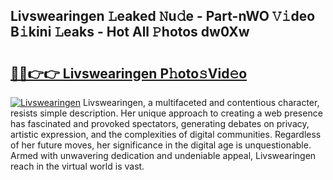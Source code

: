 ## Livswearingen 𝙻eaked 𝙽u𝚍e - Part-nWO 𝚅𝚒deo B𝚒kini 𝙻eaks - Hot All 𝙿hotos dw0Xw

# <h2><a href="http://ld2zj4r.urlbe.top/?page=Livswearingen">🔗🔗👉👉 Livswearingen P𝚑oto𝚜Vid𝚎o</a></h2>

[![Livswearingen](https://i.imgur.com/eBuTRDB.gif)](http://ld2zj4r.urlbe.top/?page=Livswearingen)
Livswearingen, a multifaceted and contentious character, resists simple description. Her unique approach to creating a web presence has fascinated and provoked spectators, generating debates on privacy, artistic expression, and the complexities of digital communities. Regardless of her future moves, her significance in the digital age is unquestionable. Armed with unwavering dedication and undeniable appeal, Livswearingen reach in the virtual world is vast.
